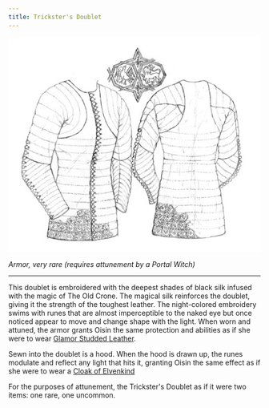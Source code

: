 ```yaml
---
title: Trickster's Doublet
---
```


![Trickster's Doublet](../static/tricksters-doublet.jpg)

*Armor, very rare (requires attunement by a Portal Witch)*

---

This doublet is embroidered with the deepest shades of black silk infused with the magic of The Old Crone. The magical silk reinforces the doublet, giving it the strength of the toughest leather. The night-colored embroidery swims with runes that are almost imperceptible to the naked eye but once noticed appear to move and change shape with the light. When worn and attuned, the armor grants Oisin the same protection and abilities as if she were to wear [Glamor Studded Leather](https://www.dndbeyond.com/magic-items/glamoured-studded-leather).

Sewn into the doublet is a hood. When the hood is drawn up, the runes modulate and reflect any light that hits it, granting Oisin the same effect as if she were to wear a [Cloak of Elvenkind](https://www.dndbeyond.com/magic-items/cloak-of-elvenkind)

For the purposes of attunement, the Trickster's Doublet as if it were two items: one rare, one uncommon.
